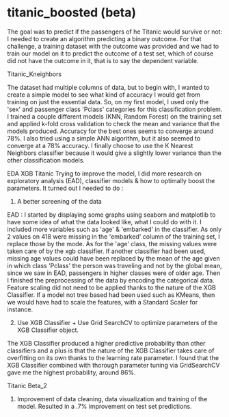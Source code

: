 # titanic_boosted (beta)


The goal was to predict if the passengers of he Titanic would survive or not: I needed to create an algorithm predicting a binary outcome.
For that challenge, a training dataset with the outcome was provided and we had to train our model on it to predict the outcome of a test set, which of course did not have the outcome in it, that is to say the dependent variable.

Titanic_Kneighbors

The dataset had multiple columns of data, but to begin with, I wanted to create a simple model to see what kind of accuracy I would get from training on just the essential data.
So, on my first model, I used only the 'sex' and passenger class 'Pclass' categories for this classification problem. I trained a couple different models (KNN, Random Forest) on the training set and applied k-fold cross validation to check the mean and variance that the models produced. Accuracy for the best ones seems to converge around 78%. I also tried using a simple ANN algorithm, but it also seemed to converge at a 78% accuracy. I finally choose to use the K Nearest Neighbors classifier because it would give a slightly lower variance than the other classification models. 

EDA XGB Titanic
Trying to improve the model, I did more research on exploratory analysis (EAD), classifier models & how to optimally boost the parameters.
It turned out I needed to do :

1. A better screening of the data

EAD : I started by displaying some graphs using seaborn and matplotlib to have some idea of what the data looked like, what I could do with it. I included more variables such as 'age' & 'embarked' in the classifier. As only 2 values on 418 were missing in the 'embarked' column of the training set, I replace those by the mode. As for the 'age' class, the missing values were taken care of by the xgb classifier. If another classifier had been used, missing age values could have been replaced by the mean of the age given in which class 'Pclass' the person was traveling and not by the global mean, since we saw in EAD, passengers in higher classes were of older age. Then I finished the preprocessing of the data by encoding the categorical data. Feature scaling did not need to be applied thanks to the nature of the XGB Classifier. If a model not tree based had been used such as KMeans, then we would have had to scale the features, with a Standard Scaler for instance.

2. Use XGB Classifier + Use Grid SearchCV to optimize parameters of the XGB Classifier object.

The XGB Classifier produced a higher predictive probability than other classifiers and a plus is that the nature of the XGB Classifier takes care of overfitting on its own thanks to the learning rate parameter. I found that the XGB Classifier combined with thorough parameter tuning via GridSearchCV gave me the highest probability, around 86%. 

Titanic Beta_2

1. Improvement of data cleaning, data visualization and training of the model.
Resulted in a .7% improvement on test set predictions.
